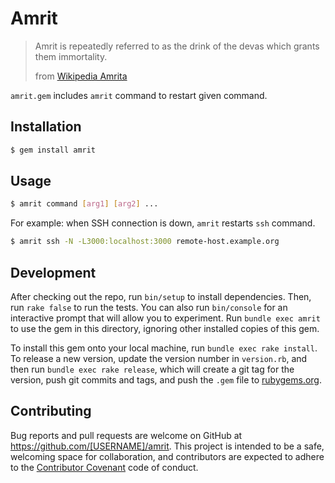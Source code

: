 # Amrit

> Amrit is repeatedly referred to as the drink of the devas which grants them immortality.
>
> from [Wikipedia Amrita](https://en.wikipedia.org/wiki/Amrita#Hinduism)

`amrit.gem` includes `amrit` command to restart given command.

## Installation

```sh
$ gem install amrit
```

## Usage

```sh
$ amrit command [arg1] [arg2] ...
```

For example: when SSH connection is down, `amrit` restarts `ssh` command.

```sh
$ amrit ssh -N -L3000:localhost:3000 remote-host.example.org
```

## Development

After checking out the repo, run `bin/setup` to install dependencies. Then, run `rake false` to run the tests. You can also run `bin/console` for an interactive prompt that will allow you to experiment. Run `bundle exec amrit` to use the gem in this directory, ignoring other installed copies of this gem.

To install this gem onto your local machine, run `bundle exec rake install`. To release a new version, update the version number in `version.rb`, and then run `bundle exec rake release`, which will create a git tag for the version, push git commits and tags, and push the `.gem` file to [rubygems.org](https://rubygems.org).

## Contributing

Bug reports and pull requests are welcome on GitHub at https://github.com/[USERNAME]/amrit. This project is intended to be a safe, welcoming space for collaboration, and contributors are expected to adhere to the [Contributor Covenant](contributor-covenant.org) code of conduct.

